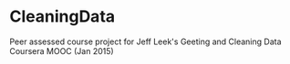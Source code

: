 # CleaningData
Peer assessed course project for Jeff Leek's Geeting and Cleaning Data Coursera MOOC (Jan 2015)
